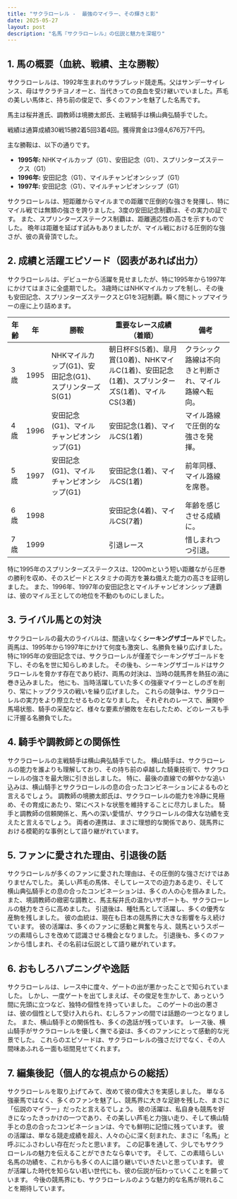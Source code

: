 ```yaml
---
title: "サクラローレル -  最強のマイラー、その輝きと影"
date: 2025-05-27
layout: post
description: "名馬『サクラローレル』の伝説と魅力を深堀り"
---
```


## 1. 馬の概要（血統、戦績、主な勝鞍）

サクラローレルは、1992年生まれのサラブレッド競走馬。父はサンデーサイレンス、母はサクラチヨノオーと、当代きっての良血を受け継いでいました。芦毛の美しい馬体と、持ち前の俊足で、多くのファンを魅了した名馬です。

馬主は桜井進氏、調教師は境勝太郎氏、主戦騎手は横山典弘騎手でした。

戦績は通算成績30戦15勝2着5回3着4回。獲得賞金は3億4,676万7千円。

主な勝鞍は、以下の通りです。

* **1995年:**  NHKマイルカップ（G1）、安田記念（G1）、スプリンターズステークス（G1）
* **1996年:**  安田記念（G1）、マイルチャンピオンシップ（G1）
* **1997年:**  安田記念（G1）、マイルチャンピオンシップ（G1）


サクラローレルは、短距離からマイルまでの距離で圧倒的な強さを発揮し、特にマイル戦では無類の強さを誇りました。3度の安田記念制覇は、その実力の証です。  また、スプリンターズステークス制覇は、距離適応性の高さを示すものでした。  晩年は距離を延ばす試みもありましたが、マイル戦における圧倒的な強さが、彼の真骨頂でした。


## 2. 成績と活躍エピソード（図表があれば出力）

サクラローレルは、デビューから活躍を見せましたが、特に1995年から1997年にかけてはまさに全盛期でした。  3歳時にはNHKマイルカップを制し、その後も安田記念、スプリンターズステークスとG1を3冠制覇。瞬く間にトップマイラーの座に上り詰めます。

| 年齢 | 年 | 勝鞍 | 重要なレース成績（着順） | 備考 |
|---|---|---|---|---|
| 3歳 | 1995 | NHKマイルカップ(G1)、安田記念(G1)、スプリンターズS(G1) |  朝日杯FS(5着)、皐月賞(10着)、NHKマイルC(1着)、安田記念(1着)、スプリンターズS(1着)、マイルCS(3着) |  クラシック路線は不向きと判断され、マイル路線へ転向。 |
| 4歳 | 1996 | 安田記念(G1)、マイルチャンピオンシップ(G1) |  安田記念(1着)、マイルCS(1着) |  マイル路線で圧倒的な強さを発揮。 |
| 5歳 | 1997 | 安田記念(G1)、マイルチャンピオンシップ(G1) |  安田記念(1着)、マイルCS(1着) |  前年同様、マイル路線を席巻。 |
| 6歳 | 1998 |  |  安田記念(4着)、マイルCS(7着) |  年齢を感じさせる成績に。 |
| 7歳 | 1999 |  |  引退レース |  惜しまれつつ引退。 |


特に1995年のスプリンターズステークスは、1200mという短い距離ながら圧巻の勝利を収め、そのスピードとスタミナの両方を兼ね備えた能力の高さを証明しました。  また、1996年、1997年の安田記念とマイルチャンピオンシップ連覇は、彼のマイル王としての地位を不動のものにしました。


## 3. ライバル馬との対決

サクラローレルの最大のライバルは、間違いなく**シーキングザゴールド**でした。  両馬は、1995年から1997年にかけて何度も激突し、名勝負を繰り広げました。  特に1995年の安田記念では、サクラローレルが僅差でシーキングザゴールドを下し、その名を世に知らしめました。  その後も、シーキングザゴールドはサクラローレルを脅かす存在であり続け、両馬の対決は、当時の競馬界を熱狂の渦に巻き込みました。  他にも、当時活躍していた多くの強豪マイラーとしのぎを削り、常にトップクラスの戦いを繰り広げました。  これらの競争は、サクラローレルの実力をより際立たせるものとなりました。  それぞれのレースで、展開や馬場状態、騎手の采配など、様々な要素が勝敗を左右したため、どのレースも手に汗握る名勝負でした。


## 4. 騎手や調教師との関係性

サクラローレルの主戦騎手は横山典弘騎手でした。  横山騎手は、サクラローレルの能力を誰よりも理解しており、その持ち前の卓越した騎乗技術で、サクラローレルの強さを最大限に引き出しました。  特に、最後の直線での鮮やかな追い込みは、横山騎手とサクラローレルの息の合ったコンビネーションによるものと言えるでしょう。  調教師の境勝太郎氏は、サクラローレルの能力を冷静に見極め、その育成にあたり、常にベストな状態を維持することに尽力しました。  騎手と調教師の信頼関係と、馬への深い愛情が、サクラローレルの偉大な功績を支えたと言えるでしょう。  両者の連携は、まさに理想的な関係であり、競馬界における模範的な事例として語り継がれています。


## 5. ファンに愛された理由、引退後の話

サクラローレルが多くのファンに愛された理由は、その圧倒的な強さだけではありませんでした。  美しい芦毛の馬体、そしてレースでの迫力ある走り、そして横山典弘騎手との息の合ったコンビネーションは、多くの人の心を掴みました。  また、境調教師の緻密な調教と、馬主桜井氏の温かいサポートも、サクラローレルの魅力をさらに高めました。  引退後は、種牡馬として活躍し、多くの優秀な産駒を残しました。  彼の血統は、現在も日本の競馬界に大きな影響を与え続けています。  彼の活躍は、多くのファンに感動と興奮を与え、競馬というスポーツの素晴らしさを改めて認識させる機会となりました。  引退後も、多くのファンから惜しまれ、その名前は伝説として語り継がれています。


## 6. おもしろハプニングや逸話

サクラローレルは、レース中に度々、ゲートの出が悪かったことで知られていました。  しかし、一度ゲートを出てしまえば、その俊足を生かして、あっという間に先頭に立つなど、独特の個性を持っていました。  このゲートの出の悪さは、彼の個性として受け入れられ、むしろファンの間では話題の一つとなりました。  また、横山騎手との関係性も、多くの逸話が残っています。  レース後、横山騎手がサクラローレルを優しく撫でる姿は、多くのファンにとって感動的な光景でした。  これらのエピソードは、サクラローレルの強さだけでなく、その人間味あふれる一面も垣間見せてくれます。


## 7. 編集後記（個人的な視点からの総括）

サクラローレルを取り上げてみて、改めて彼の偉大さを実感しました。  単なる強豪馬ではなく、多くのファンを魅了し、競馬界に大きな足跡を残した、まさに「伝説のマイラー」だったと言えるでしょう。  彼の活躍は、私自身も競馬を好きになったきっかけの一つであり、その美しい芦毛と力強い走り、そして横山騎手との息の合ったコンビネーションは、今でも鮮明に記憶に残っています。  彼の活躍は、単なる競走成績を超え、人々の心に深く刻まれた、まさに「名馬」と呼ぶにふさわしい存在だったと思います。  この記事を通して、少しでもサクラローレルの魅力を伝えることができたなら幸いです。  そして、この素晴らしい名馬の功績を、これからも多くの人に語り継いでいきたいと思っています。  彼が活躍した時代を知らない若い世代にも、彼の伝説が伝わっていくことを願っています。  今後の競馬界にも、サクラローレルのような魅力的な名馬が現れることを期待しています。
